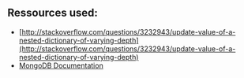## Ressources used:

- [http://stackoverflow.com/questions/3232943/update-value-of-a-nested-dictionary-of-varying-depth](http://stackoverflow.com/questions/3232943/update-value-of-a-nested-dictionary-of-varying-depth)
- [MongoDB Documentation](https://docs.mongodb.com/)
